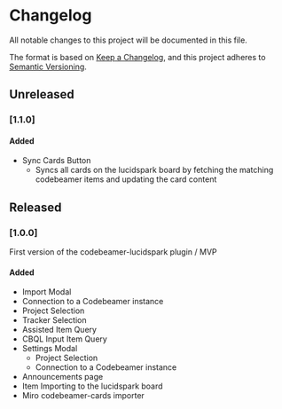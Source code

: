 # Changelog

All notable changes to this project will be documented in this file.

The format is based on [Keep a Changelog](https://keepachangelog.com/en/1.1.0/),
and this project adheres to [Semantic Versioning](https://semver.org/spec/v2.0.0.html).

## Unreleased

### [1.1.0]

#### Added

-   Sync Cards Button
    -   Syncs all cards on the lucidspark board by fetching the matching codebeamer items and updating the card content

## Released

### [1.0.0]

First version of the codebeamer-lucidspark plugin / MVP

#### Added

-   Import Modal
-   Connection to a Codebeamer instance
-   Project Selection
-   Tracker Selection
-   Assisted Item Query
-   CBQL Input Item Query
-   Settings Modal
    -   Project Selection
    -   Connection to a Codebeamer instance
-   Announcements page
-   Item Importing to the lucidspark board
-   Miro codebeamer-cards importer
